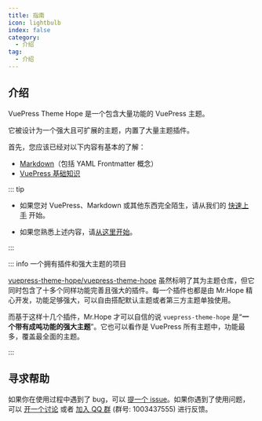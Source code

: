 ```yaml
---
title: 指南
icon: lightbulb
index: false
category:
  - 介绍
tag:
  - 介绍
---
```


## 介绍

VuePress Theme Hope 是一个包含大量功能的 VuePress 主题。

它被设计为一个强大且可扩展的主题，内置了大量主题插件。

首先，您应该已经对以下内容有基本的了解：

- [Markdown](../cookbook/markdown/README.md)（包括 YAML Frontmatter 概念）
- [VuePress 基础知识](../cookbook/vuepress/README.md)

::: tip

- 如果您对 VuePress、Markdown 或其他东西完全陌生，请从我们的 [快速上手](../get-started/README.md) 开始。

- 如果您熟悉上述内容，请[从这里开始](./get-started/intro.md)。

:::

::: info 一个拥有插件和强大主题的项目

[vuepress-theme-hope/vuepress-theme-hope](https://github.com/vuepress-theme-hope/vuepress-theme-hope) 虽然标明了其为主题仓库，但它同时包含了十多个同样功能完善且强大的插件。每一个插件也都是由 Mr.Hope 精心开发，功能足够强大，可以自由搭配默认主题或者第三方主题单独使用。

而基于这样十几个插件，Mr.Hope 才可以自信的说 `vuepress-theme-hope` 是“**一个带有成吨功能的强大主题**”。它也可以看作是 VuePress 所有主题中，功能最多，覆盖最全面的主题。

:::

## 寻求帮助

如果你在使用过程中遇到了 bug，可以 [提一个 issue](https://github.com/vuepress-theme-hope/vuepress-theme-hope/issues)。如果你遇到了使用问题，可以 [开一个讨论](https://github.com/orgs/vuepress-theme-hope/discussions) 或者 [加入 QQ 群](https://jq.qq.com/?_wv=1027&k=rATJyxGK) (群号: 1003437555) 进行反馈。
